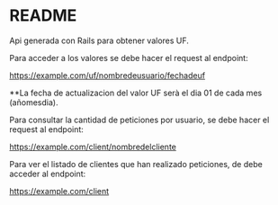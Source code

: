 # README

Api generada con Rails para obtener valores UF.

Para acceder a los valores se debe hacer el request al endpoint:

https://example.com/uf/nombredeusuario/fechadeuf

**La fecha de actualizacion del valor UF serà el dia 01 de cada mes (añomesdia).



Para consultar la cantidad de peticiones por usuario, se debe hacer el request al endpoint:

https://example.com/client/nombredelcliente

Para ver el listado de clientes que han realizado peticiones, de debe acceder al endpoint:

https://example.com/client